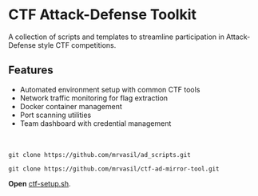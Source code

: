 # CTF Attack-Defense Toolkit

A collection of scripts and templates to streamline participation in Attack-Defense style CTF competitions.


## Features

- Automated environment setup with common CTF tools
- Network traffic monitoring for flag extraction
- Docker container management
- Port scanning utilities
- Team dashboard with credential management
<br><br><br>
```
git clone https://github.com/mrvasil/ad_scripts.git
```
```
git clone https://github.com/mrvasil/ctf-ad-mirror-tool.git
```
**Open** [ctf-setup.sh](https://github.com/mrvasil/ad_scripts/blob/main/ctf-setup.sh).
